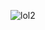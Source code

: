 ![lol2](https://user-images.githubusercontent.com/112493060/204581102-0457ceb4-64b5-4b0a-a09e-2db91aca4d03.png)
